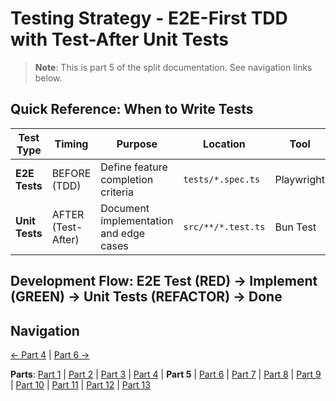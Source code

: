 # Testing Strategy - E2E-First TDD with Test-After Unit Tests

> **Note**: This is part 5 of the split documentation. See navigation links below.

## Quick Reference: When to Write Tests

| Test Type      | Timing             | Purpose                                | Location           | Tool       |
| -------------- | ------------------ | -------------------------------------- | ------------------ | ---------- |
| **E2E Tests**  | BEFORE (TDD)       | Define feature completion criteria     | `tests/*.spec.ts`  | Playwright |
| **Unit Tests** | AFTER (Test-After) | Document implementation and edge cases | `src/**/*.test.ts` | Bun Test   |

## **Development Flow**: E2E Test (RED) → Implement (GREEN) → Unit Tests (REFACTOR) → Done

## Navigation

[← Part 4](./04-managing-red-tests-with-fixme.md) | [Part 6 →](./06-test-file-naming-convention.md)

**Parts**: [Part 1](./01-start.md) | [Part 2](./02-overview.md) | [Part 3](./03-testing-approach.md) | [Part 4](./04-managing-red-tests-with-fixme.md) | **Part 5** | [Part 6](./06-test-file-naming-convention.md) | [Part 7](./07-testing-principles.md) | [Part 8](./08-playwright-best-practices.md) | [Part 9](./09-test-execution-strategies.md) | [Part 10](./10-best-practices-summary.md) | [Part 11](./11-anti-patterns-to-avoid.md) | [Part 12](./12-enforcement-and-code-review.md) | [Part 13](./13-references.md)

